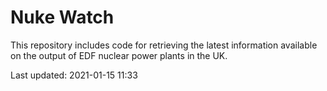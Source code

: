 # Nuke Watch

This repository includes code for retrieving the latest information available on the output of EDF nuclear power plants in the UK.

Last updated: 2021-01-15 11:33